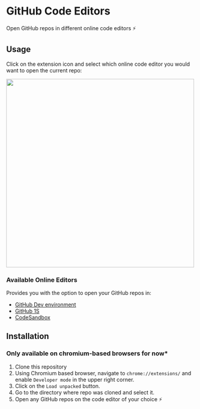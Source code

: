 # GitHub Code Editors

Open GitHub repos in different online code editors :zap:


## Usage

Click on the extension icon and select which online code editor you would want to open the current repo:

<img src="https://i.imgur.com/b6RvpCE.png" width="500">

### Available Online Editors

Provides you with the option to open your GitHub repos in:
- [GitHub Dev environment](https://github.com/github/dev)
- [GitHub 1S](https://github.com/conwnet/github1s)
- [CodeSandbox](https://codesandbox.io/)

## Installation

### Only available on chromium-based browsers for now*

1. Clone this repository
2. Using Chromium based browser, navigate to `chrome://extensions/` and enable `Developer mode` in the upper right corner.
3. Click on the `Load unpacked` button.
4. Go to the directory where repo was cloned and select it.
5. Open any GitHub repos on the code editor of your choice :zap:

